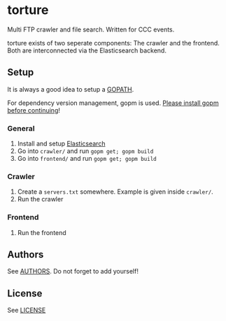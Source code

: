 # torture
Multi FTP crawler and file search. Written for CCC events.

torture exists of two seperate components: The crawler and the frontend. Both are interconnected via the Elasticsearch backend.

## Setup
It is always a good idea to setup a [GOPATH](https://golang.org/doc/code.html#GOPATH).

For dependency version management, gopm is used. [Please install gopm before continuing](https://github.com/gpmgo/gopm#installation)!

### General
1. Install and setup [Elasticsearch](https://www.elastic.co/products/elasticsearch)
2. Go into `crawler/` and run `gopm get; gopm build`
3. Go into `frontend/` and run `gopm get; gopm build`

### Crawler
1. Create a `servers.txt` somewhere. Example is given inside `crawler/`.
2. Run the crawler

### Frontend
1. Run the frontend

## Authors
See [AUTHORS](AUTHORS). Do not forget to add yourself!

## License
See [LICENSE](LICENSE)
